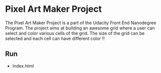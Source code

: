 # Pixel Art Maker Project
The Pixel Art Maker Project is a part of the Udacity Front End Nanodegree Program. The project aims at building an awesome grid where a user can select and color various cells of the grid. The size of the grid can be selected and each cell can have different color !!

## Run
* Index.html
